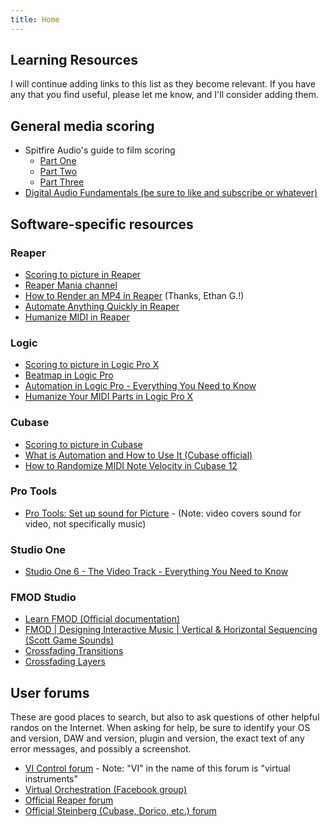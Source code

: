 ```yaml
---
title: Home
---
```


## Learning Resources

I will continue adding links to this list as they become relevant. If you have any that you find useful, please let me know, and I'll consider adding them.

## General media scoring

- Spitfire Audio's guide to film scoring
	- [Part One](https://www.spitfireaudio.com/editorial/features/scoring-a-film/part1)
	- [Part Two](https://www.spitfireaudio.com/editorial/features/scoring-a-film-part2/)
	- [Part Three](https://www.spitfireaudio.com/editorial/features/scoring-a-film-part3/)
- [Digital Audio Fundamentals (be sure to like and subscribe or whatever)](https://youtu.be/--VRdiFb0rk)

## Software-specific resources

### Reaper

- [Scoring to picture in Reaper](https://youtu.be/n2kuagzvCIc)
- [Reaper Mania channel](https://www.youtube.com/@REAPERMania)
- [How to Render an MP4 in Reaper](https://youtu.be/rNxubBRWAAA) (Thanks, Ethan G.!)
- [Automate Anything Quickly in Reaper](https://youtu.be/ckjl-rpzDPA)
- [Humanize MIDI in Reaper](https://youtu.be/5SIQVN6pq2I)

### Logic

- [Scoring to picture in Logic Pro X](https://youtu.be/_1XkBHT_6Nk)
- [Beatmap in Logic Pro](https://youtu.be/fXDiW1tfSlI)
- [Automation in Logic Pro - Everything You Need to Know](https://youtu.be/3dhnzDYS930)
- [Humanize Your MIDI Parts in Logic Pro X](https://www.youtube.com/watch?v=RDfe0EBQR3U)

### Cubase

- [Scoring to picture in Cubase](https://youtu.be/CqQDWLGLRUU)
- [What is Automation and How to Use It (Cubase official)](https://youtu.be/vPUn-kn-bcA)
- [How to Randomize MIDI Note Velocity in Cubase 12](https://youtu.be/eLGveWLT9cI)

### Pro Tools

- [Pro Tools: Set up sound for Picture](https://youtu.be/P1ofrGd0M0s) - (Note: video covers sound for video, not specifically music)

### Studio One

- [Studio One 6 - The Video Track - Everything You Need to Know](https://youtu.be/-iGc_EDrCxo)

### FMOD Studio

- [Learn FMOD (Official documentation)](https://www.fmod.com/learn)
- [FMOD | Designing Interactive Music | Vertical & Horizontal Sequencing (Scott Game Sounds)](https://youtu.be/SMv3ynVGz2g)
- [Crossfading Transitions](https://youtu.be/tCni0qxnBFU)
- [Crossfading Layers](https://youtu.be/hHAcDIGcEkU)

## User forums

These are good places to search, but also to ask questions of other helpful randos on the Internet. When asking for help, be sure to identify your OS and version, DAW and version, plugin and version, the exact text of any error messages, and possibly a screenshot. 

- [VI Control forum](https://vi-control.net/community/) - Note: "VI" in the name of this forum is "virtual instruments"
- [Virtual Orchestration (Facebook group)](https://www.facebook.com/groups/1475801049334232)
- [Official Reaper forum](https://forum.cockos.com/)
- [Official Steinberg (Cubase, Dorico, etc.) forum](https://forums.steinberg.net/)